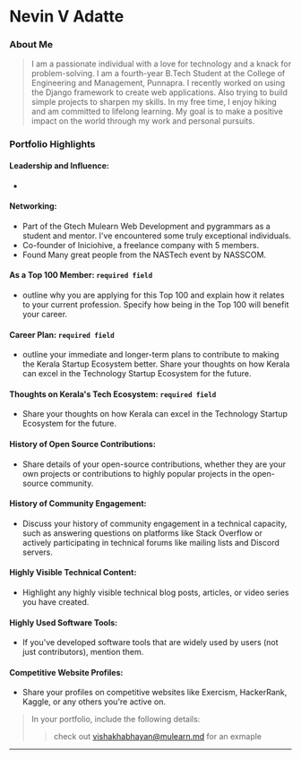 # Nevin V Adatte

### About Me

> I am a passionate individual with a love for technology and a knack for problem-solving. I am a fourth-year B.Tech Student at the College of Engineering and Management, Punnapra. I recently worked on using the Django framework to create web applications. Also trying to build simple projects to sharpen my skills. In my free time, I enjoy hiking and am committed to lifelong learning. My goal is to make a positive impact on the world through my work and personal pursuits.


### Portfolio Highlights



#### Leadership and Influence: 

- 

#### Networking: 

- Part of the Gtech Mulearn Web Development and pygrammars as a student and mentor. I've encountered some truly exceptional individuals.
- Co-founder of Iniciohive, a freelance company with 5 members.
- Found Many great people from the NASTech event by NASSCOM.

#### As a Top 100 Member: `required field`

- outline why you are applying for this Top 100 and explain how it relates to your current profession. Specify how being in the Top 100 will benefit your career.

#### Career Plan: `required field`

- outline your immediate and longer-term plans to contribute to making the Kerala Startup Ecosystem better. Share your thoughts on how Kerala can excel in the Technology Startup Ecosystem for the future.

#### Thoughts on Kerala's Tech Ecosystem: `required field`

- Share your thoughts on how Kerala can excel in the Technology Startup Ecosystem for the future.

#### History of Open Source Contributions:

- Share details of your open-source contributions, whether they are your own projects or contributions to highly popular projects in the open-source community.

#### History of Community Engagement:

-  Discuss your history of community engagement in a technical capacity, such as answering questions on platforms like Stack Overflow or actively participating in technical forums like mailing lists and Discord servers.

#### Highly Visible Technical Content:

- Highlight any highly visible technical blog posts, articles, or video series you have created.

#### Highly Used Software Tools:

- If you've developed software tools that are widely used by users (not just contributors), mention them.

#### Competitive Website Profiles:

- Share your profiles on competitive websites like Exercism, HackerRank, Kaggle, or any others you're active on.



> In your portfolio, include the following details:
>> check out [vishakhabhayan@mulearn.md](./profile/vishakhabhayan@mulearn.md) for an exmaple

---
